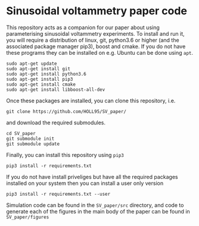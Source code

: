 # Sinusoidal voltammetry paper code
This repository acts as a companion for our paper about using parameterising sinusoidal voltammetry experiments. To install and run it, you will require a distribution of linux, git, python3.6 or higher (and the associated package manager pip3), boost and cmake. If you do not have these programs they can be installed on e.g. Ubuntu can be done using ```apt```. 
```
sudo apt-get update
sudo apt-get install git
sudo apt-get install python3.6
sudo apt-get install pip3
sudo apt-get install cmake
sudo apt-get install libboost-all-dev
```
Once these packages are installed, you can clone this repository, i.e. 
```
git clone https://github.com/HOLL95/SV_paper/
```
and download the required submodules.
```
cd SV_paper
git submodule init
git submodule update
```
Finally, you can install this repository using ```pip3```
```
pip3 install -r requirements.txt
```
If you do not have install priveliges but have all the required packages installed on your system then you can install a user only version 
```
pip3 install -r requirements.txt --user
```
Simulation code can be found in the ```SV_paper/src``` directory, and code to generate each of the figures in the main body of the paper can be found in ```SV_paper/figures```
